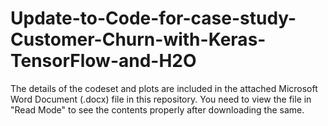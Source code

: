 # Update-to-Code-for-case-study-Customer-Churn-with-Keras-TensorFlow-and-H2O

The details of the codeset and plots are included in the attached Microsoft Word Document (.docx) file in this repository. 
You need to view the file in "Read Mode" to see the contents properly after downloading the same.
